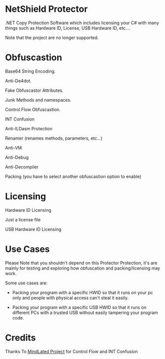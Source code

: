 # NetShield Protector
.NET Copy Protection Software which includes licensing your C# with many things such as Hardware ID, License, USB Hardware ID, etc....

Note that the project are no longer supported.
# Obfuscastion
Base64 String Encoding.

Anti-De4dot.

Fake Obfuscastor Attributes.

Junk Methods and namespaces.

Control Flow Obfuscastion.

INT Confusion

Anti-ILDasm Protection

Renamer (renames methods, parameters, etc...)

Anti-VM

Anti-Debug

Anti-Decompiler

Packing (you have to select another obfuscastion option to enable)

# Licensing
Hardware ID Licensing

Just a license file

USB Hardware ID Licensing
# Use Cases
Please Note that you shouldn't depend on this Protector Protection, it's are mainly for testing and exploring how obfuscation and packing/licensing may work.

Some use cases are:

* Packing your program with a specific HWID so that it runs on your pc only and people with physical access can't steal it easily.

* Packing your program with a specific USB HWID so that it runs on different PCs with a trusted USB without easily tampering your program code.
# Credits

Thanks To <a href="https://github.com/Sato-Isolated/MindLated">MindLated Project</a> for Control Flow and INT Confusion
